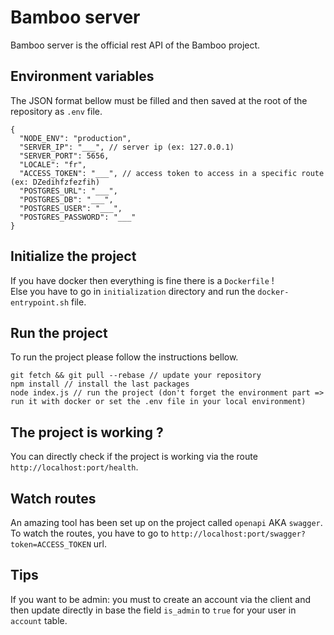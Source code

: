 # Bamboo server

Bamboo server is the official rest API of the Bamboo project.   

## Environment variables

The JSON format bellow must be filled and then saved at the root of the repository as `.env` file.  

```
{
  "NODE_ENV": "production",
  "SERVER_IP": "___", // server ip (ex: 127.0.0.1)
  "SERVER_PORT": 5656,
  "LOCALE": "fr",
  "ACCESS_TOKEN": "___", // access token to access in a specific route (ex: DZedihfzfezfih)
  "POSTGRES_URL": "___",
  "POSTGRES_DB": "___",
  "POSTGRES_USER": "___",
  "POSTGRES_PASSWORD": "___"
}

```

## Initialize the project

If you have docker then everything is fine there is a `Dockerfile` !   
Else you have to go in `initialization` directory and run the `docker-entrypoint.sh` file.   

## Run the project

To run the project please follow the instructions bellow.   

```
git fetch && git pull --rebase // update your repository
npm install // install the last packages
node index.js // run the project (don't forget the environment part => run it with docker or set the .env file in your local environment)
```

## The project is working ?

You can directly check if the project is working via the route `http://localhost:port/health`.   

## Watch routes

An amazing tool has been set up on the project called `openapi` AKA `swagger`.   
To watch the routes, you have to go to `http://localhost:port/swagger?token=ACCESS_TOKEN` url.   

## Tips

If you want to be admin: you must to create an account via the client and then update directly in base the field `is_admin` to `true` for your user in `account` table.  
